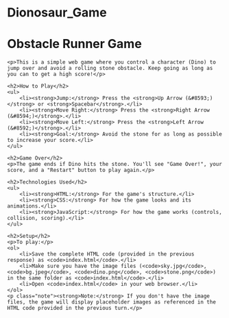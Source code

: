 # Dionosaur_Game
 <h1>Obstacle Runner Game</h1>

    <p>This is a simple web game where you control a character (Dino) to jump over and avoid a rolling stone obstacle. Keep going as long as you can to get a high score!</p>

    <h2>How to Play</h2>
    <ul>
        <li><strong>Jump:</strong> Press the <strong>Up Arrow (&#8593;)</strong> or <strong>Spacebar</strong>.</li>
        <li><strong>Move Right:</strong> Press the <strong>Right Arrow (&#8594;)</strong>.</li>
        <li><strong>Move Left:</strong> Press the <strong>Left Arrow (&#8592;)</strong>.</li>
        <li><strong>Goal:</strong> Avoid the stone for as long as possible to increase your score.</li>
    </ul>

    <h2>Game Over</h2>
    <p>The game ends if Dino hits the stone. You'll see "Game Over!", your score, and a "Restart" button to play again.</p>

    <h2>Technologies Used</h2>
    <ul>
        <li><strong>HTML:</strong> For the game's structure.</li>
        <li><strong>CSS:</strong> For how the game looks and its animations.</li>
        <li><strong>JavaScript:</strong> For how the game works (controls, collision, scoring).</li>
    </ul>

    <h2>Setup</h2>
    <p>To play:</p>
    <ol>
        <li>Save the complete HTML code (provided in the previous response) as <code>index.html</code>.</li>
        <li>Make sure you have the image files (<code>sky.jpg</code>, <code>bg.jpeg</code>, <code>dino.png</code>, <code>stone.png</code>) in the same folder as <code>index.html</code>.</li>
        <li>Open <code>index.html</code> in your web browser.</li>
    </ol>
    <p class="note"><strong>Note:</strong> If you don't have the image files, the game will display placeholder images as referenced in the HTML code provided in the previous turn.</p>
